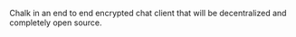 Chalk in an end to end encrypted chat client that will be decentralized and completely open source.
